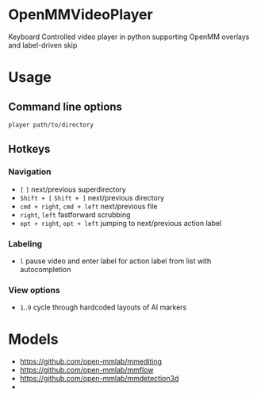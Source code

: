 # OpenMMVideoPlayer
Keyboard Controlled video player in python supporting OpenMM overlays and label-driven skip

# Usage

## Command line options

```
player path/to/directory
```

## Hotkeys

### Navigation

 - `[` `]` next/previous superdirectory
 - `Shift + [` `Shift + ]` next/previous directory
 - `cmd + right`, `cmd + left` next/previous file
 - `right`, `left` fastforward scrubbing
 - `opt + right`, `opt + left` jumping to next/previous action label


### Labeling

 - `l` pause video and enter label for action label from list with autocompletion

### View options

 - `1`..`9` cycle through hardcoded layouts of AI markers

# Models

 - https://github.com/open-mmlab/mmediting
 - https://github.com/open-mmlab/mmflow
 - https://github.com/open-mmlab/mmdetection3d
 - 
